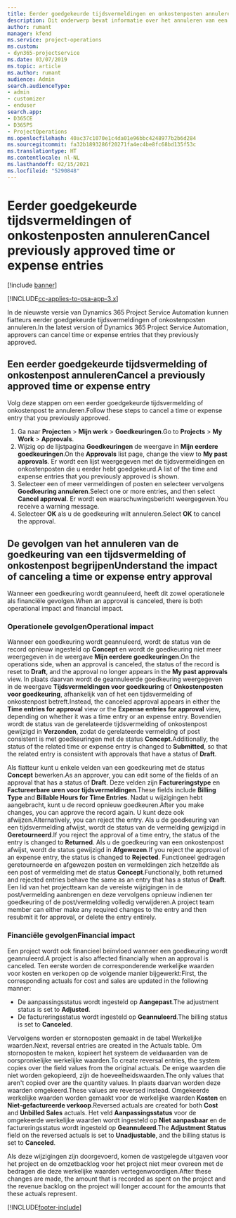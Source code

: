 ```yaml
---
title: Eerder goedgekeurde tijdsvermeldingen en onkostenposten annuleren
description: Dit onderwerp bevat informatie over het annuleren van een goedgekeurde projecttijd en onkostentransactie.
author: rumant
manager: kfend
ms.service: project-operations
ms.custom:
- dyn365-projectservice
ms.date: 03/07/2019
ms.topic: article
ms.author: rumant
audience: Admin
search.audienceType:
- admin
- customizer
- enduser
search.app:
- D365CE
- D365PS
- ProjectOperations
ms.openlocfilehash: 40ac37c1070e1c4da01e96bbc4248977b2b6d284
ms.sourcegitcommit: fa32b1893286f20271fa4ec4be8fc68bd135f53c
ms.translationtype: HT
ms.contentlocale: nl-NL
ms.lasthandoff: 02/15/2021
ms.locfileid: "5290848"
---
```

# <a name="cancel-previously-approved-time-or-expense-entries"></a><span data-ttu-id="e484b-103">Eerder goedgekeurde tijdsvermeldingen of onkostenposten annuleren</span><span class="sxs-lookup"><span data-stu-id="e484b-103">Cancel previously approved time or expense entries</span></span>

[!include [banner](../includes/psa-now-project-operations.md)]

[!INCLUDE[cc-applies-to-psa-app-3.x](../includes/cc-applies-to-psa-app-3x.md)]

<span data-ttu-id="e484b-104">In de nieuwste versie van Dynamics 365 Project Service Automation kunnen fiatteurs eerder goedgekeurde tijdsvermeldingen of onkostenposten annuleren.</span><span class="sxs-lookup"><span data-stu-id="e484b-104">In the latest version of Dynamics 365 Project Service Automation, approvers can cancel time or expense entries that they previously approved.</span></span>

## <a name="cancel-a-previously-approved-time-or-expense-entry"></a><span data-ttu-id="e484b-105">Een eerder goedgekeurde tijdsvermelding of onkostenpost annuleren</span><span class="sxs-lookup"><span data-stu-id="e484b-105">Cancel a previously approved time or expense entry</span></span>

<span data-ttu-id="e484b-106">Volg deze stappen om een eerder goedgekeurde tijdsvermelding of onkostenpost te annuleren.</span><span class="sxs-lookup"><span data-stu-id="e484b-106">Follow these steps to cancel a time or expense entry that you previously approved.</span></span>

1. <span data-ttu-id="e484b-107">Ga naar **Projecten** \> **Mijn werk** \> **Goedkeuringen**.</span><span class="sxs-lookup"><span data-stu-id="e484b-107">Go to **Projects** \> **My Work** \> **Approvals**.</span></span>
2. <span data-ttu-id="e484b-108">Wijzig op de lijstpagina **Goedkeuringen** de weergave in **Mijn eerdere goedkeuringen**.</span><span class="sxs-lookup"><span data-stu-id="e484b-108">On the **Approvals** list page, change the view to **My past approvals**.</span></span> <span data-ttu-id="e484b-109">Er wordt een lijst weergegeven met de tijdsvermeldingen en onkostenposten die u eerder hebt goedgekeurd.</span><span class="sxs-lookup"><span data-stu-id="e484b-109">A list of the time and expense entries that you previously approved is shown.</span></span>
3. <span data-ttu-id="e484b-110">Selecteer een of meer vermeldingen of posten en selecteer vervolgens **Goedkeuring annuleren**.</span><span class="sxs-lookup"><span data-stu-id="e484b-110">Select one or more entries, and then select **Cancel approval**.</span></span> <span data-ttu-id="e484b-111">Er wordt een waarschuwingsbericht weergegeven.</span><span class="sxs-lookup"><span data-stu-id="e484b-111">You receive a warning message.</span></span>
4. <span data-ttu-id="e484b-112">Selecteer **OK** als u de goedkeuring wilt annuleren.</span><span class="sxs-lookup"><span data-stu-id="e484b-112">Select **OK** to cancel the approval.</span></span>

## <a name="understand-the-impact-of-canceling-a-time-or-expense-entry-approval"></a><span data-ttu-id="e484b-113">De gevolgen van het annuleren van de goedkeuring van een tijdsvermelding of onkostenpost begrijpen</span><span class="sxs-lookup"><span data-stu-id="e484b-113">Understand the impact of canceling a time or expense entry approval</span></span>

<span data-ttu-id="e484b-114">Wanneer een goedkeuring wordt geannuleerd, heeft dit zowel operationele als financiële gevolgen.</span><span class="sxs-lookup"><span data-stu-id="e484b-114">When an approval is canceled, there is both operational impact and financial impact.</span></span>

### <a name="operational-impact"></a><span data-ttu-id="e484b-115">Operationele gevolgen</span><span class="sxs-lookup"><span data-stu-id="e484b-115">Operational impact</span></span>

<span data-ttu-id="e484b-116">Wanneer een goedkeuring wordt geannuleerd, wordt de status van de record opnieuw ingesteld op **Concept** en wordt de goedkeuring niet meer weergegeven in de weergave **Mijn eerdere goedkeuringen**.</span><span class="sxs-lookup"><span data-stu-id="e484b-116">On the operations side, when an approval is canceled, the status of the record is reset to **Draft**, and the approval no longer appears in the **My past approvals** view.</span></span> <span data-ttu-id="e484b-117">In plaats daarvan wordt de geannuleerde goedkeuring weergegeven in de weergave **Tijdsvermeldingen voor goedkeuring** of **Onkostenposten voor goedkeuring**, afhankelijk van of het een tijdsvermelding of onkostenpost betreft.</span><span class="sxs-lookup"><span data-stu-id="e484b-117">Instead, the canceled approval appears in either the **Time entries for approval** view or the **Expense entries for approval** view, depending on whether it was a time entry or an expense entry.</span></span> <span data-ttu-id="e484b-118">Bovendien wordt de status van de gerelateerde tijdsvermelding of onkostenpost gewijzigd in **Verzonden**, zodat de gerelateerde vermelding of post consistent is met goedkeuringen met de status **Concept.**</span><span class="sxs-lookup"><span data-stu-id="e484b-118">Additionally, the status of the related time or expense entry is changed to **Submitted**, so that the related entry is consistent with approvals that have a status of **Draft**.</span></span>

<span data-ttu-id="e484b-119">Als fiatteur kunt u enkele velden van een goedkeuring met de status **Concept** bewerken.</span><span class="sxs-lookup"><span data-stu-id="e484b-119">As an approver, you can edit some of the fields of an approval that has a status of **Draft**.</span></span> <span data-ttu-id="e484b-120">Deze velden zijn **Factureringstype** en **Factureerbare uren voor tijdsvermeldingen**.</span><span class="sxs-lookup"><span data-stu-id="e484b-120">These fields include **Billing Type** and **Billable Hours for Time Entries**.</span></span> <span data-ttu-id="e484b-121">Nadat u wijzigingen hebt aangebracht, kunt u de record opnieuw goedkeuren.</span><span class="sxs-lookup"><span data-stu-id="e484b-121">After you make changes, you can approve the record again.</span></span> <span data-ttu-id="e484b-122">U kunt deze ook afwijzen.</span><span class="sxs-lookup"><span data-stu-id="e484b-122">Alternatively, you can reject the entry.</span></span> <span data-ttu-id="e484b-123">Als u de goedkeuring van een tijdsvermelding afwijst, wordt de status van de vermelding gewijzigd in **Geretourneerd**.</span><span class="sxs-lookup"><span data-stu-id="e484b-123">If you reject the approval of a time entry, the status of the entry is changed to **Returned**.</span></span> <span data-ttu-id="e484b-124">Als u de goedkeuring van een onkostenpost afwijst, wordt de status gewijzigd in **Afgewezen**.</span><span class="sxs-lookup"><span data-stu-id="e484b-124">If you reject the approval of an expense entry, the status is changed to **Rejected**.</span></span> <span data-ttu-id="e484b-125">Functioneel gedragen geretourneerde en afgewezen posten en vermeldingen zich hetzelfde als een post of vermelding met de status **Concept**.</span><span class="sxs-lookup"><span data-stu-id="e484b-125">Functionally, both returned and rejected entries behave the same as an entry that has a status of **Draft**.</span></span> <span data-ttu-id="e484b-126">Een lid van het projectteam kan de vereiste wijzigingen in de post/vermelding aanbrengen en deze vervolgens opnieuw indienen ter goedkeuring of de post/vermelding volledig verwijderen.</span><span class="sxs-lookup"><span data-stu-id="e484b-126">A project team member can either make any required changes to the entry and then resubmit it for approval, or delete the entry entirely.</span></span>

### <a name="financial-impact"></a><span data-ttu-id="e484b-127">Financiële gevolgen</span><span class="sxs-lookup"><span data-stu-id="e484b-127">Financial impact</span></span>

<span data-ttu-id="e484b-128">Een project wordt ook financieel beïnvloed wanneer een goedkeuring wordt geannuleerd.</span><span class="sxs-lookup"><span data-stu-id="e484b-128">A project is also affected financially when an approval is canceled.</span></span> <span data-ttu-id="e484b-129">Ten eerste worden de corresponderende werkelijke waarden voor kosten en verkopen op de volgende manier bijgewerkt:</span><span class="sxs-lookup"><span data-stu-id="e484b-129">First, the corresponding actuals for cost and sales are updated in the following manner:</span></span>

- <span data-ttu-id="e484b-130">De aanpassingsstatus wordt ingesteld op **Aangepast**.</span><span class="sxs-lookup"><span data-stu-id="e484b-130">The adjustment status is set to **Adjusted**.</span></span>
- <span data-ttu-id="e484b-131">De factureringsstatus wordt ingesteld op **Geannuleerd**.</span><span class="sxs-lookup"><span data-stu-id="e484b-131">The billing status is set to **Canceled**.</span></span>

<span data-ttu-id="e484b-132">Vervolgens worden er stornoposten gemaakt in de tabel Werkelijke waarden.</span><span class="sxs-lookup"><span data-stu-id="e484b-132">Next, reversal entries are created in the Actuals table.</span></span> <span data-ttu-id="e484b-133">Om stornoposten te maken, kopieert het systeem de veldwaarden van de oorspronkelijke werkelijke waarden.</span><span class="sxs-lookup"><span data-stu-id="e484b-133">To create reversal entries, the system copies over the field values from the original actuals.</span></span> <span data-ttu-id="e484b-134">De enige waarden die niet worden gekopieerd, zijn de hoeveelheidswaarden.</span><span class="sxs-lookup"><span data-stu-id="e484b-134">The only values that aren't copied over are the quantity values.</span></span> <span data-ttu-id="e484b-135">In plaats daarvan worden deze waarden omgekeerd.</span><span class="sxs-lookup"><span data-stu-id="e484b-135">These values are reversed instead.</span></span> <span data-ttu-id="e484b-136">Omgekeerde werkelijke waarden worden gemaakt voor de werkelijke waarden **Kosten** en **Niet-gefactureerde verkoop**.</span><span class="sxs-lookup"><span data-stu-id="e484b-136">Reversed actuals are created for both **Cost** and **Unbilled Sales** actuals.</span></span> <span data-ttu-id="e484b-137">Het veld **Aanpassingsstatus** voor de omgekeerde werkelijke waarden wordt ingesteld op **Niet aanpasbaar** en de factureringsstatus wordt ingesteld op **Geannuleerd**.</span><span class="sxs-lookup"><span data-stu-id="e484b-137">The **Adjustment Status** field on the reversed actuals is set to **Unadjustable**, and the billing status is set to **Canceled**.</span></span>

<span data-ttu-id="e484b-138">Als deze wijzigingen zijn doorgevoerd, komen de vastgelegde uitgaven voor het project en de omzetbacklog voor het project niet meer overeen met de bedragen die deze werkelijke waarden vertegenwoordigen.</span><span class="sxs-lookup"><span data-stu-id="e484b-138">After these changes are made, the amount that is recorded as spent on the project and the revenue backlog on the project will longer account for the amounts that these actuals represent.</span></span>


[!INCLUDE[footer-include](../includes/footer-banner.md)]